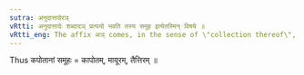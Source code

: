 ```yaml
---
sutra: अनुदात्तादेरञ्
vRtti: अनुदात्तादेः शब्दादञ् प्रत्ययो भवति तस्य समूह इत्येतस्मिन् विषये ॥
vRtti_eng: The affix अञ् comes, in the sense of \"collection thereof\", after the words having _anudatta_ on the first syllable.
---
```

Thus कपोतानां समूहः = कापोतम्, मायूरम्, तैत्तिरम् ॥
